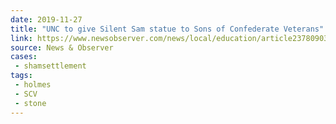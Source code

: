```yaml
---
date: 2019-11-27
title: "UNC to give Silent Sam statue to Sons of Confederate Veterans"
link: https://www.newsobserver.com/news/local/education/article237809039.html
source: News & Observer
cases:
 - shamsettlement
tags:
 - holmes
 - SCV
 - stone
---
```

